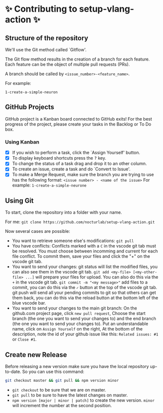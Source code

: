 # ✨ Contributing to setup-vlang-action ✨

## Structure of the repository
We'll use the Git method called `Gitflow'.

The Git flow method results in the creation of a branch for each feature.
Each feature can be the object of multiple pull requests (PRs).

A branch should be called by `<issue_number>-<feature_name>`.

For example:

`1-create-a-simple-neuron`

## GitHub Projects

GitHub project is a Kanban board connected to GitHub exits! 
For the best progress of the project, please create your tasks in the Backlog or To Do box.

### Using Kanban 
- [x] If you wish to perform a task, click the `Assign Yourself' button.
- [x] To display keyboard shortcuts press the <kbd>?</kbd> key.
- [x] To change the status of a task drag and drop it to an other column.
- [x] To create an issue, create a task and do `Convert to Issue'.
- [x] To make a Merge Request, make sure the branch you are trying to use has the following format:
      `<issue number> - <name of the issue>`
      For example: `1-create-a-simple-neurone`

## Using Git

To start, clone the repository into a folder with your name.

For me: `git clone https://github.com/nocturlab/setup-vlang-action.git`

Now several cases are possible:
 - You want to retrieve someone else's modifications:
   `git pull`
 - You have conflicts: 
   Conflicts marked with a `C` in the vscode git tab must be resolved.
   You must choose between incomming and current for each file conflict.
   To commit them, save your files and click the "+" on the vscode git tab.
 - You want to send your changes: 
   git status will list the modified files, you can also see them in the vscode git tab.
   `git add <my-file> [<my-other-file> ...]` will prepare your files for upload. You can also do this via the `+` in the vscode git tab.
   `git commit -m "<my message>"` add files to a commit, you can do this via the `✓` button at the top of the vscode git tab.
   git push will send all your pending commits to git so that others can get them back, you can do this via the reload button at the bottom left of the blue vscode bar.
 - You want to send your changes to the main git branch:
   On the github.com project page, click `new pull request`,
   Choose the start branch (the one you want to send your changes to) and the end branch (the one you want to send your changes to).
   Put an understandable name, click on `Assign Yourself` on the right,
   At the bottom of the description, note the id of your github issue like this: `Related issues: #1` or `Close #1`.

## Create new Release

Before releasing a new version make sure you have the local repository up-to-date. So you can use this command: 

```sh
git checkout master && git pull && npm version minor
```

- `git checkout` to be sure that we are on master.
- `git pull` to be sure to have the latest changes on master.
- `npm version [major | minor | patch]` to create the new version. `minor` will increment the number at the second position.
